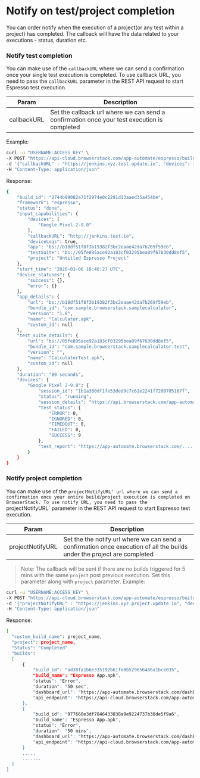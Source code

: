 # Notify on test/project completion

You can order notify when the execution of a project(or any test within a project) has completed. The callback will have the data related to your executions - status, duration etc. 

### Notify test completion
You can make use of the `callbackURL` where we can send a confirmation once your single test execution is completed. To use callback URL, you need to pass the `callbackURL` parameter in the REST API request to start Espresso test execution.

| Param       | Description                                                                                 	|
|-------------|---------------------------------------------------------------------------------------------	|
| callbackURL | Set the callback url where we can send a confirmation once your test execution is completed 	|

Example:
```bash
curl -u "USERNAME:ACCESS_KEY" \
-X POST "https://api-cloud.browserstack.com/app-automate/espresso/build" \
-d '{"callbackURL" : "https://jenkins.xyz.test.update.io", "devices": ["Samsung Galaxy S8-7.0"], "app": "bs://f7c874f21852ba57957a3fdc33f47514288c4ba4", "testSuite": "bs://e994db8333e32a5863938666c3c3491e778352ff"}' \
-H "Content-Type: application/json" 
```
Response:
```bash
{
    "build_id": "2744b99082a71f2974e0c2291d13aaed35a454be",
    "framework": "espresso",
    "status": "done",
    "input_capabilities": {
        "devices": [
            "Google Pixel 2-9.0"
        ],
        "callbackURL": "http://jenkins.test.io",
        "deviceLogs": true,
        "app": "bs://b18df51f8f3b19382f3bc2eaae42da7b269f59eb",
        "testSuite": "bs://05fe895ace92a183cf03295bea09f67630dd8ef5",
        "project": "Untitled Espresso Project"
    },
    "start_time": "2020-03-06 10:40:27 UTC",
    "device_statuses": {
        "success": {},
        "error": {}
    },
    "app_details": {
        "url": "bs://b18df51f8f3b19382f3bc2eaae42da7b269f59eb",
        "bundle_id": "com.sample.browserstack.samplecalculator",
        "version": "1.0",
        "name": "Calculator.apk",
        "custom_id": null
    },
    "test_suite_details": {
        "url": "bs://05fe895ace92a183cf03295bea09f67630dd8ef5",
        "bundle_id": "com.sample.browserstack.samplecalculator.test",
        "version": "",
        "name": "CalculatorTest.apk",
        "custom_id": null
    },
    "duration": "80 seconds",
    "devices": {
        "Google Pixel 2-9.0": {
            "session_id": "1b1a380df1fe53ded9c7c61e2241f7200705167f",
            "status": "running",
            "session_details": "https://api.browserstack.com/app-automate/espresso/builds/..../sessions/....",
            "test_status": {
                "ERROR": 0,
                "IGNORED": 0,
                "TIMEDOUT": 0,
                "FAILED": 0,
                "SUCCESS": 9
            },
            "test_report": "https://app-automate.browserstack.com/......"
        }
    }
}
```


### Notify project completion
You can make use of the `projectNotifyURL' url where we can send a confirmation once your entire build/project execution is completed on BrowserStack. To use notify URL, you need to pass the `projectNotifyURL` parameter in the REST API request to start Espresso test execution.

| Param            | Description                                                                                 	|
|------------------|---------------------------------------------------------------------------------------------	|
| projectNotifyURL |  Set the the notify url where we can send a confirmation once execution of all the builds under the project are completed|

>Note: The callback will be sent if there are no builds triggered for 5 mins with the same `project` post previous execution. Set this parameter along with `project` parameter.
Example:
```bash
curl -u "USERNAME:ACCESS_KEY" \
-X POST "https://api-cloud.browserstack.com/app-automate/espresso/build" \
-d '{"projectNotifyURL" : "https://jenkins.xyz.project.update.io", "devices": ["Samsung Galaxy S8-7.0"], "app": "bs://f7c874f21852ba57957a3fdc33f47514288c4ba4", "testSuite": "bs://e994db8333e32a5863938666c3c3491e778352ff"}' \
-H "Content-Type: application/json" 
```


Response:
```bash
[
  "custom_build_name": project_name,
  "project": project_name,
  "Status": "Completed"
  "builds": 
  [
      {
          "build_id": "ad38fa1b6e335192b61fe8b529656486a1bce035",
          "build_name": "Espresso App.apk",
          "status": "Error",
          "duration": "50 sec",
          "dashboard_url": "https://app-automate.browserstack.com/dashboard/v2/builds/ad38fa1b6e335192b61fe8b529656486a1bce035",
          "api_endpoint": "https://api-cloud.browserstack.com/app-automate/espresso/builds/ad38fa1b6e335192b61fe8b529656486a1bce035"    
      },
      {
          "build_id": "977660e3df7846433838a9e9224737b38de5f9a6",
          "build_name": "Espresso App.apk",
          "status": "Error",
          "duration": "50 mins",
          "dashboard_url": "https://app-automate.browserstack.com/dashboard/v2/builds/977660e3df7846433838a9e9224737b38de5f9a6",
          "api_endpoint": "https://api-cloud.browserstack.com/app-automate/espresso/builds/977660e3df7846433838a9e9224737b38de5f9a6"    
      }
      .....
      .......
  ]
]
```
